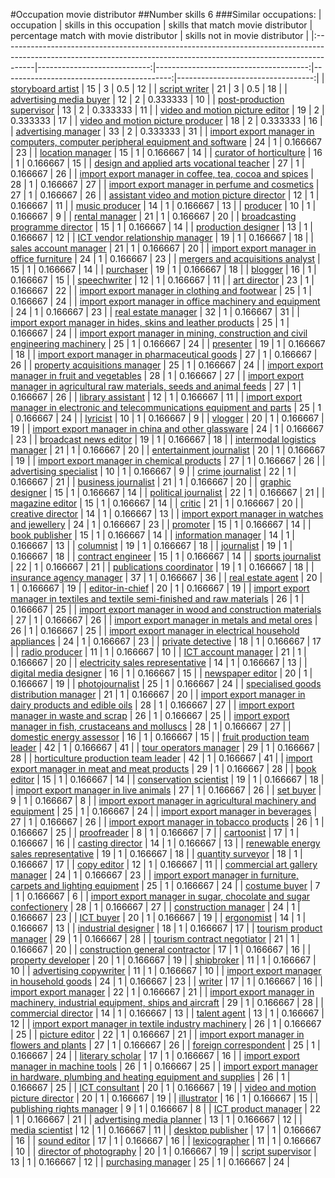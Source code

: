 #Occupation movie distributor
##Number skills 6
###Similar occupations:
| occupation                                                                                                                                                          |   skills in this occupation |   skills that match movie distributor |   percentage match with movie distributor |   skills not in movie distributor |
|:--------------------------------------------------------------------------------------------------------------------------------------------------------------------|----------------------------:|--------------------------------------:|------------------------------------------:|----------------------------------:|
| [storyboard artist](storyboard_artist.md)                                                                                                                           |                          15 |                                     3 |                                  0.5      |                                12 |
| [script writer](script_writer.md)                                                                                                                                   |                          21 |                                     3 |                                  0.5      |                                18 |
| [advertising media buyer](advertising_media_buyer.md)                                                                                                               |                          12 |                                     2 |                                  0.333333 |                                10 |
| [post-production supervisor](post-production_supervisor.md)                                                                                                         |                          13 |                                     2 |                                  0.333333 |                                11 |
| [video and motion picture editor](video_and_motion_picture_editor.md)                                                                                               |                          19 |                                     2 |                                  0.333333 |                                17 |
| [video and motion picture producer](video_and_motion_picture_producer.md)                                                                                           |                          18 |                                     2 |                                  0.333333 |                                16 |
| [advertising manager](advertising_manager.md)                                                                                                                       |                          33 |                                     2 |                                  0.333333 |                                31 |
| [import export manager in computers, computer peripheral equipment and software](import_export_manager_in_computers,_computer_peripheral_equipment_and_software.md) |                          24 |                                     1 |                                  0.166667 |                                23 |
| [location manager](location_manager.md)                                                                                                                             |                          15 |                                     1 |                                  0.166667 |                                14 |
| [curator of horticulture](curator_of_horticulture.md)                                                                                                               |                          16 |                                     1 |                                  0.166667 |                                15 |
| [design and applied arts vocational teacher](design_and_applied_arts_vocational_teacher.md)                                                                         |                          27 |                                     1 |                                  0.166667 |                                26 |
| [import export manager in coffee, tea, cocoa and spices](import_export_manager_in_coffee,_tea,_cocoa_and_spices.md)                                                 |                          28 |                                     1 |                                  0.166667 |                                27 |
| [import export manager in perfume and cosmetics](import_export_manager_in_perfume_and_cosmetics.md)                                                                 |                          27 |                                     1 |                                  0.166667 |                                26 |
| [assistant video and motion picture director](assistant_video_and_motion_picture_director.md)                                                                       |                          12 |                                     1 |                                  0.166667 |                                11 |
| [music producer](music_producer.md)                                                                                                                                 |                          14 |                                     1 |                                  0.166667 |                                13 |
| [producer](producer.md)                                                                                                                                             |                          10 |                                     1 |                                  0.166667 |                                 9 |
| [rental manager](rental_manager.md)                                                                                                                                 |                          21 |                                     1 |                                  0.166667 |                                20 |
| [broadcasting programme director](broadcasting_programme_director.md)                                                                                               |                          15 |                                     1 |                                  0.166667 |                                14 |
| [production designer](production_designer.md)                                                                                                                       |                          13 |                                     1 |                                  0.166667 |                                12 |
| [ICT vendor relationship manager](ICT_vendor_relationship_manager.md)                                                                                               |                          19 |                                     1 |                                  0.166667 |                                18 |
| [sales account manager](sales_account_manager.md)                                                                                                                   |                          21 |                                     1 |                                  0.166667 |                                20 |
| [import export manager in office furniture](import_export_manager_in_office_furniture.md)                                                                           |                          24 |                                     1 |                                  0.166667 |                                23 |
| [mergers and acquisitions analyst](mergers_and_acquisitions_analyst.md)                                                                                             |                          15 |                                     1 |                                  0.166667 |                                14 |
| [purchaser](purchaser.md)                                                                                                                                           |                          19 |                                     1 |                                  0.166667 |                                18 |
| [blogger](blogger.md)                                                                                                                                               |                          16 |                                     1 |                                  0.166667 |                                15 |
| [speechwriter](speechwriter.md)                                                                                                                                     |                          12 |                                     1 |                                  0.166667 |                                11 |
| [art director](art_director.md)                                                                                                                                     |                          23 |                                     1 |                                  0.166667 |                                22 |
| [import export manager in clothing and footwear](import_export_manager_in_clothing_and_footwear.md)                                                                 |                          25 |                                     1 |                                  0.166667 |                                24 |
| [import export manager in office machinery and equipment](import_export_manager_in_office_machinery_and_equipment.md)                                               |                          24 |                                     1 |                                  0.166667 |                                23 |
| [real estate manager](real_estate_manager.md)                                                                                                                       |                          32 |                                     1 |                                  0.166667 |                                31 |
| [import export manager in hides, skins and leather products](import_export_manager_in_hides,_skins_and_leather_products.md)                                         |                          25 |                                     1 |                                  0.166667 |                                24 |
| [import export manager in mining, construction and civil engineering machinery](import_export_manager_in_mining,_construction_and_civil_engineering_machinery.md)   |                          25 |                                     1 |                                  0.166667 |                                24 |
| [presenter](presenter.md)                                                                                                                                           |                          19 |                                     1 |                                  0.166667 |                                18 |
| [import export manager in pharmaceutical goods](import_export_manager_in_pharmaceutical_goods.md)                                                                   |                          27 |                                     1 |                                  0.166667 |                                26 |
| [property acquisitions manager](property_acquisitions_manager.md)                                                                                                   |                          25 |                                     1 |                                  0.166667 |                                24 |
| [import export manager in fruit and vegetables](import_export_manager_in_fruit_and_vegetables.md)                                                                   |                          28 |                                     1 |                                  0.166667 |                                27 |
| [import export manager in agricultural raw materials, seeds and animal feeds](import_export_manager_in_agricultural_raw_materials,_seeds_and_animal_feeds.md)       |                          27 |                                     1 |                                  0.166667 |                                26 |
| [library assistant](library_assistant.md)                                                                                                                           |                          12 |                                     1 |                                  0.166667 |                                11 |
| [import export manager in electronic and telecommunications equipment and parts](import_export_manager_in_electronic_and_telecommunications_equipment_and_parts.md) |                          25 |                                     1 |                                  0.166667 |                                24 |
| [lyricist](lyricist.md)                                                                                                                                             |                          10 |                                     1 |                                  0.166667 |                                 9 |
| [vlogger](vlogger.md)                                                                                                                                               |                          20 |                                     1 |                                  0.166667 |                                19 |
| [import export manager in china and other glassware](import_export_manager_in_china_and_other_glassware.md)                                                         |                          24 |                                     1 |                                  0.166667 |                                23 |
| [broadcast news editor](broadcast_news_editor.md)                                                                                                                   |                          19 |                                     1 |                                  0.166667 |                                18 |
| [intermodal logistics manager](intermodal_logistics_manager.md)                                                                                                     |                          21 |                                     1 |                                  0.166667 |                                20 |
| [entertainment journalist](entertainment_journalist.md)                                                                                                             |                          20 |                                     1 |                                  0.166667 |                                19 |
| [import export manager in chemical products](import_export_manager_in_chemical_products.md)                                                                         |                          27 |                                     1 |                                  0.166667 |                                26 |
| [advertising specialist](advertising_specialist.md)                                                                                                                 |                          10 |                                     1 |                                  0.166667 |                                 9 |
| [crime journalist](crime_journalist.md)                                                                                                                             |                          22 |                                     1 |                                  0.166667 |                                21 |
| [business journalist](business_journalist.md)                                                                                                                       |                          21 |                                     1 |                                  0.166667 |                                20 |
| [graphic designer](graphic_designer.md)                                                                                                                             |                          15 |                                     1 |                                  0.166667 |                                14 |
| [political journalist](political_journalist.md)                                                                                                                     |                          22 |                                     1 |                                  0.166667 |                                21 |
| [magazine editor](magazine_editor.md)                                                                                                                               |                          15 |                                     1 |                                  0.166667 |                                14 |
| [critic](critic.md)                                                                                                                                                 |                          21 |                                     1 |                                  0.166667 |                                20 |
| [creative director](creative_director.md)                                                                                                                           |                          14 |                                     1 |                                  0.166667 |                                13 |
| [import export manager in watches and jewellery](import_export_manager_in_watches_and_jewellery.md)                                                                 |                          24 |                                     1 |                                  0.166667 |                                23 |
| [promoter](promoter.md)                                                                                                                                             |                          15 |                                     1 |                                  0.166667 |                                14 |
| [book publisher](book_publisher.md)                                                                                                                                 |                          15 |                                     1 |                                  0.166667 |                                14 |
| [information manager](information_manager.md)                                                                                                                       |                          14 |                                     1 |                                  0.166667 |                                13 |
| [columnist](columnist.md)                                                                                                                                           |                          19 |                                     1 |                                  0.166667 |                                18 |
| [journalist](journalist.md)                                                                                                                                         |                          19 |                                     1 |                                  0.166667 |                                18 |
| [contract engineer](contract_engineer.md)                                                                                                                           |                          15 |                                     1 |                                  0.166667 |                                14 |
| [sports journalist](sports_journalist.md)                                                                                                                           |                          22 |                                     1 |                                  0.166667 |                                21 |
| [publications coordinator](publications_coordinator.md)                                                                                                             |                          19 |                                     1 |                                  0.166667 |                                18 |
| [insurance agency manager](insurance_agency_manager.md)                                                                                                             |                          37 |                                     1 |                                  0.166667 |                                36 |
| [real estate agent](real_estate_agent.md)                                                                                                                           |                          20 |                                     1 |                                  0.166667 |                                19 |
| [editor-in-chief](editor-in-chief.md)                                                                                                                               |                          20 |                                     1 |                                  0.166667 |                                19 |
| [import export manager in textiles and textile semi-finished and raw materials](import_export_manager_in_textiles_and_textile_semi-finished_and_raw_materials.md)   |                          26 |                                     1 |                                  0.166667 |                                25 |
| [import export manager in wood and construction materials](import_export_manager_in_wood_and_construction_materials.md)                                             |                          27 |                                     1 |                                  0.166667 |                                26 |
| [import export manager in metals and metal ores](import_export_manager_in_metals_and_metal_ores.md)                                                                 |                          26 |                                     1 |                                  0.166667 |                                25 |
| [import export manager in electrical household appliances](import_export_manager_in_electrical_household_appliances.md)                                             |                          24 |                                     1 |                                  0.166667 |                                23 |
| [private detective](private_detective.md)                                                                                                                           |                          18 |                                     1 |                                  0.166667 |                                17 |
| [radio producer](radio_producer.md)                                                                                                                                 |                          11 |                                     1 |                                  0.166667 |                                10 |
| [ICT account manager](ICT_account_manager.md)                                                                                                                       |                          21 |                                     1 |                                  0.166667 |                                20 |
| [electricity sales representative](electricity_sales_representative.md)                                                                                             |                          14 |                                     1 |                                  0.166667 |                                13 |
| [digital media designer](digital_media_designer.md)                                                                                                                 |                          16 |                                     1 |                                  0.166667 |                                15 |
| [newspaper editor](newspaper_editor.md)                                                                                                                             |                          20 |                                     1 |                                  0.166667 |                                19 |
| [photojournalist](photojournalist.md)                                                                                                                               |                          25 |                                     1 |                                  0.166667 |                                24 |
| [specialised goods distribution manager](specialised_goods_distribution_manager.md)                                                                                 |                          21 |                                     1 |                                  0.166667 |                                20 |
| [import export manager in dairy products and edible oils](import_export_manager_in_dairy_products_and_edible_oils.md)                                               |                          28 |                                     1 |                                  0.166667 |                                27 |
| [import export manager in waste and scrap](import_export_manager_in_waste_and_scrap.md)                                                                             |                          26 |                                     1 |                                  0.166667 |                                25 |
| [import export manager in fish, crustaceans and molluscs](import_export_manager_in_fish,_crustaceans_and_molluscs.md)                                               |                          28 |                                     1 |                                  0.166667 |                                27 |
| [domestic energy assessor](domestic_energy_assessor.md)                                                                                                             |                          16 |                                     1 |                                  0.166667 |                                15 |
| [fruit production team leader](fruit_production_team_leader.md)                                                                                                     |                          42 |                                     1 |                                  0.166667 |                                41 |
| [tour operators manager](tour_operators_manager.md)                                                                                                                 |                          29 |                                     1 |                                  0.166667 |                                28 |
| [horticulture production team leader](horticulture_production_team_leader.md)                                                                                       |                          42 |                                     1 |                                  0.166667 |                                41 |
| [import export manager in meat and meat products](import_export_manager_in_meat_and_meat_products.md)                                                               |                          29 |                                     1 |                                  0.166667 |                                28 |
| [book editor](book_editor.md)                                                                                                                                       |                          15 |                                     1 |                                  0.166667 |                                14 |
| [conservation scientist](conservation_scientist.md)                                                                                                                 |                          19 |                                     1 |                                  0.166667 |                                18 |
| [import export manager in live animals](import_export_manager_in_live_animals.md)                                                                                   |                          27 |                                     1 |                                  0.166667 |                                26 |
| [set buyer](set_buyer.md)                                                                                                                                           |                           9 |                                     1 |                                  0.166667 |                                 8 |
| [import export manager in agricultural machinery and equipment](import_export_manager_in_agricultural_machinery_and_equipment.md)                                   |                          25 |                                     1 |                                  0.166667 |                                24 |
| [import export manager in beverages](import_export_manager_in_beverages.md)                                                                                         |                          27 |                                     1 |                                  0.166667 |                                26 |
| [import export manager in tobacco products](import_export_manager_in_tobacco_products.md)                                                                           |                          26 |                                     1 |                                  0.166667 |                                25 |
| [proofreader](proofreader.md)                                                                                                                                       |                           8 |                                     1 |                                  0.166667 |                                 7 |
| [cartoonist](cartoonist.md)                                                                                                                                         |                          17 |                                     1 |                                  0.166667 |                                16 |
| [casting director](casting_director.md)                                                                                                                             |                          14 |                                     1 |                                  0.166667 |                                13 |
| [renewable energy sales representative](renewable_energy_sales_representative.md)                                                                                   |                          19 |                                     1 |                                  0.166667 |                                18 |
| [quantity surveyor](quantity_surveyor.md)                                                                                                                           |                          18 |                                     1 |                                  0.166667 |                                17 |
| [copy editor](copy_editor.md)                                                                                                                                       |                          12 |                                     1 |                                  0.166667 |                                11 |
| [commercial art gallery manager](commercial_art_gallery_manager.md)                                                                                                 |                          24 |                                     1 |                                  0.166667 |                                23 |
| [import export manager in furniture, carpets and lighting equipment](import_export_manager_in_furniture,_carpets_and_lighting_equipment.md)                         |                          25 |                                     1 |                                  0.166667 |                                24 |
| [costume buyer](costume_buyer.md)                                                                                                                                   |                           7 |                                     1 |                                  0.166667 |                                 6 |
| [import export manager in sugar, chocolate and sugar confectionery](import_export_manager_in_sugar,_chocolate_and_sugar_confectionery.md)                           |                          28 |                                     1 |                                  0.166667 |                                27 |
| [construction manager](construction_manager.md)                                                                                                                     |                          24 |                                     1 |                                  0.166667 |                                23 |
| [ICT buyer](ICT_buyer.md)                                                                                                                                           |                          20 |                                     1 |                                  0.166667 |                                19 |
| [ergonomist](ergonomist.md)                                                                                                                                         |                          14 |                                     1 |                                  0.166667 |                                13 |
| [industrial designer](industrial_designer.md)                                                                                                                       |                          18 |                                     1 |                                  0.166667 |                                17 |
| [tourism product manager](tourism_product_manager.md)                                                                                                               |                          29 |                                     1 |                                  0.166667 |                                28 |
| [tourism contract negotiator](tourism_contract_negotiator.md)                                                                                                       |                          21 |                                     1 |                                  0.166667 |                                20 |
| [construction general contractor](construction_general_contractor.md)                                                                                               |                          17 |                                     1 |                                  0.166667 |                                16 |
| [property developer](property_developer.md)                                                                                                                         |                          20 |                                     1 |                                  0.166667 |                                19 |
| [shipbroker](shipbroker.md)                                                                                                                                         |                          11 |                                     1 |                                  0.166667 |                                10 |
| [advertising copywriter](advertising_copywriter.md)                                                                                                                 |                          11 |                                     1 |                                  0.166667 |                                10 |
| [import export manager in household goods](import_export_manager_in_household_goods.md)                                                                             |                          24 |                                     1 |                                  0.166667 |                                23 |
| [writer](writer.md)                                                                                                                                                 |                          17 |                                     1 |                                  0.166667 |                                16 |
| [import export manager](import_export_manager.md)                                                                                                                   |                          22 |                                     1 |                                  0.166667 |                                21 |
| [import export manager in machinery, industrial equipment, ships and aircraft](import_export_manager_in_machinery,_industrial_equipment,_ships_and_aircraft.md)     |                          29 |                                     1 |                                  0.166667 |                                28 |
| [commercial director](commercial_director.md)                                                                                                                       |                          14 |                                     1 |                                  0.166667 |                                13 |
| [talent agent](talent_agent.md)                                                                                                                                     |                          13 |                                     1 |                                  0.166667 |                                12 |
| [import export manager in textile industry machinery](import_export_manager_in_textile_industry_machinery.md)                                                       |                          26 |                                     1 |                                  0.166667 |                                25 |
| [picture editor](picture_editor.md)                                                                                                                                 |                          22 |                                     1 |                                  0.166667 |                                21 |
| [import export manager in flowers and plants](import_export_manager_in_flowers_and_plants.md)                                                                       |                          27 |                                     1 |                                  0.166667 |                                26 |
| [foreign correspondent](foreign_correspondent.md)                                                                                                                   |                          25 |                                     1 |                                  0.166667 |                                24 |
| [literary scholar](literary_scholar.md)                                                                                                                             |                          17 |                                     1 |                                  0.166667 |                                16 |
| [import export manager in machine tools](import_export_manager_in_machine_tools.md)                                                                                 |                          26 |                                     1 |                                  0.166667 |                                25 |
| [import export manager in hardware, plumbing and heating equipment and supplies](import_export_manager_in_hardware,_plumbing_and_heating_equipment_and_supplies.md) |                          26 |                                     1 |                                  0.166667 |                                25 |
| [ICT consultant](ICT_consultant.md)                                                                                                                                 |                          20 |                                     1 |                                  0.166667 |                                19 |
| [video and motion picture director](video_and_motion_picture_director.md)                                                                                           |                          20 |                                     1 |                                  0.166667 |                                19 |
| [illustrator](illustrator.md)                                                                                                                                       |                          16 |                                     1 |                                  0.166667 |                                15 |
| [publishing rights manager](publishing_rights_manager.md)                                                                                                           |                           9 |                                     1 |                                  0.166667 |                                 8 |
| [ICT product manager](ICT_product_manager.md)                                                                                                                       |                          22 |                                     1 |                                  0.166667 |                                21 |
| [advertising media planner](advertising_media_planner.md)                                                                                                           |                          13 |                                     1 |                                  0.166667 |                                12 |
| [media scientist](media_scientist.md)                                                                                                                               |                          12 |                                     1 |                                  0.166667 |                                11 |
| [desktop publisher](desktop_publisher.md)                                                                                                                           |                          17 |                                     1 |                                  0.166667 |                                16 |
| [sound editor](sound_editor.md)                                                                                                                                     |                          17 |                                     1 |                                  0.166667 |                                16 |
| [lexicographer](lexicographer.md)                                                                                                                                   |                          11 |                                     1 |                                  0.166667 |                                10 |
| [director of photography](director_of_photography.md)                                                                                                               |                          20 |                                     1 |                                  0.166667 |                                19 |
| [script supervisor](script_supervisor.md)                                                                                                                           |                          13 |                                     1 |                                  0.166667 |                                12 |
| [purchasing manager](purchasing_manager.md)                                                                                                                         |                          25 |                                     1 |                                  0.166667 |                                24 |
